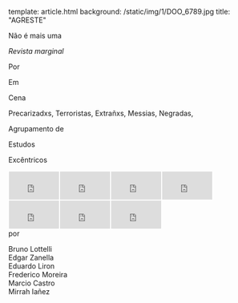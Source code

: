 template: article.html
background: /static/img/1/DOO_6789.jpg
title: "AGRESTE"

Não é mais uma 

_Revista marginal_

Por

Em 

Cena

Precarizadxs, Terroristas, Extrañxs, Messias, Negradas,

Agrupamento de 

Estudos

Excêntricos

<iframe src="https://player.vimeo.com/video/125001749" style="float:left;border:1px solid white;" width="100" height="56" frameborder="0" webkitallowfullscreen mozallowfullscreen allowfullscreen></iframe>
<iframe src="https://player.vimeo.com/video/125755482" style="float:left;border:1px solid white;" width="100" height="56" frameborder="0" webkitallowfullscreen mozallowfullscreen allowfullscreen></iframe>
<iframe src="https://player.vimeo.com/video/125759463" style="float:left;border:1px solid white;" width="100" height="56" frameborder="0" webkitallowfullscreen mozallowfullscreen allowfullscreen></iframe>
<iframe src="https://player.vimeo.com/video/126748217" style="float:left;border:1px solid white;" width="100" height="56" frameborder="0" webkitallowfullscreen mozallowfullscreen allowfullscreen></iframe>
<iframe src="https://player.vimeo.com/video/126794312" style="float:left;border:1px solid white;" width="100" height="56" frameborder="0" webkitallowfullscreen mozallowfullscreen allowfullscreen></iframe>
<iframe src="https://player.vimeo.com/video/126794314" style="float:left;border:1px solid white;" width="100" height="56" frameborder="0" webkitallowfullscreen mozallowfullscreen allowfullscreen></iframe>
<iframe src="https://player.vimeo.com/video/126794315" style="float:left;border:1px solid white;" width="100" height="56" frameborder="0" webkitallowfullscreen mozallowfullscreen allowfullscreen></iframe>
<div style="clear:both;"></div>
por

Bruno Lottelli<br />
Edgar Zanella<br />
Eduardo Liron<br />
Frederico Moreira<br />
Marcio Castro<br />
Mirrah Iañez<br />
